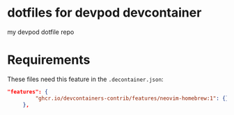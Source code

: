 # dotfiles for devpod devcontainer
my devpod dotfile repo

# Requirements
These files need this feature in the `.decontainer.json`:
```json
"features": {
         "ghcr.io/devcontainers-contrib/features/neovim-homebrew:1": {}
     },
```

